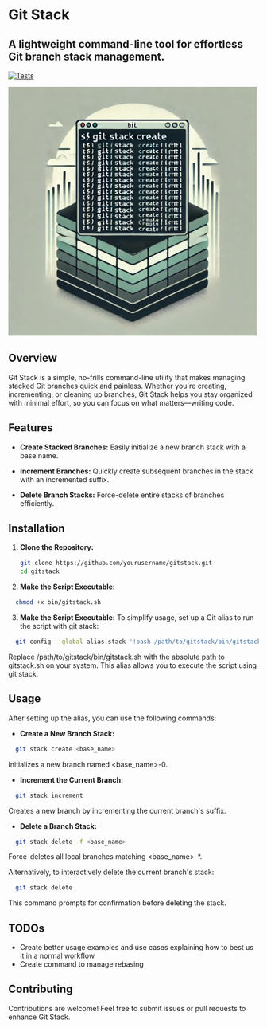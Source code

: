 # Git Stack
## A lightweight command-line tool for effortless Git branch stack management.

[![Tests](https://github.com/dagjomar/gitstack/actions/workflows/test.yml/badge.svg)](https://github.com/dagjomar/gitstack/actions/workflows/test.yml)

<img src="./docs/gitstack.jpeg" alt="Git Stack Illustration" width="500"/>

<br />

## Overview

Git Stack is a simple, no-frills command-line utility that makes managing stacked Git branches quick and painless. Whether you're creating, incrementing, or cleaning up branches, Git Stack helps you stay organized with minimal effort, so you can focus on what matters—writing code.

## Features

- **Create Stacked Branches:** Easily initialize a new branch stack with a base name.

- **Increment Branches:** Quickly create subsequent branches in the stack with an incremented suffix.

- **Delete Branch Stacks:** Force-delete entire stacks of branches efficiently.

## Installation

1. **Clone the Repository:**

   ```bash
   git clone https://github.com/yourusername/gitstack.git
   cd gitstack
   ```

2. **Make the Script Executable:**

```bash
  chmod +x bin/gitstack.sh
```

3. **Make the Script Executable:**
   To simplify usage, set up a Git alias to run the script with git stack:

```bash
  git config --global alias.stack '!bash /path/to/gitstack/bin/gitstack.sh'
```

Replace /path/to/gitstack/bin/gitstack.sh with the absolute path to gitstack.sh on your system. This alias allows you to execute the script using git stack.

## Usage

After setting up the alias, you can use the following commands:

- **Create a New Branch Stack:**

```bash
  git stack create <base_name>
```

Initializes a new branch named <base_name>-0.

- **Increment the Current Branch:**

```bash
  git stack increment
```

Creates a new branch by incrementing the current branch's suffix.

- **Delete a Branch Stack:**

```bash
  git stack delete -f <base_name>
```

Force-deletes all local branches matching <base_name>-\*.

Alternatively, to interactively delete the current branch's stack:

```bash
  git stack delete
```

This command prompts for confirmation before deleting the stack.

## TODOs
- Create better usage examples and use cases explaining how to best us it in a normal workflow
- Create command to manage rebasing

## Contributing

Contributions are welcome! Feel free to submit issues or pull requests to enhance Git Stack.
